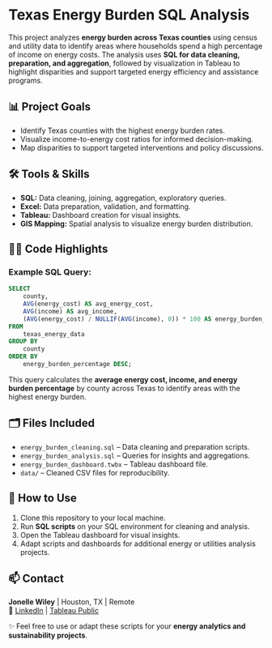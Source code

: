# Texas Energy Burden SQL Analysis

This project analyzes **energy burden across Texas counties** using census and utility data to identify areas where households spend a high percentage of income on energy costs. The analysis uses **SQL for data cleaning, preparation, and aggregation**, followed by visualization in Tableau to highlight disparities and support targeted energy efficiency and assistance programs.

## 📊 Project Goals
- Identify Texas counties with the highest energy burden rates.
- Visualize income-to-energy cost ratios for informed decision-making.
- Map disparities to support targeted interventions and policy discussions.

## 🛠️ Tools & Skills
- **SQL:** Data cleaning, joining, aggregation, exploratory queries.
- **Excel:** Data preparation, validation, and formatting.
- **Tableau:** Dashboard creation for visual insights.
- **GIS Mapping:** Spatial analysis to visualize energy burden distribution.

## 🧑‍💻 Code Highlights

### Example SQL Query:
```sql
SELECT 
    county,
    AVG(energy_cost) AS avg_energy_cost,
    AVG(income) AS avg_income,
    (AVG(energy_cost) / NULLIF(AVG(income), 0)) * 100 AS energy_burden_percentage
FROM 
    texas_energy_data
GROUP BY 
    county
ORDER BY 
    energy_burden_percentage DESC;
```

This query calculates the **average energy cost, income, and energy burden percentage** by county across Texas to identify areas with the highest energy burden.

## 🗂️ Files Included
- `energy_burden_cleaning.sql` – Data cleaning and preparation scripts.
- `energy_burden_analysis.sql` – Queries for insights and aggregations.
- `energy_burden_dashboard.twbx` – Tableau dashboard file.
- `data/` – Cleaned CSV files for reproducibility.

## 🚀 How to Use
1. Clone this repository to your local machine.
2. Run **SQL scripts** on your SQL environment for cleaning and analysis.
3. Open the Tableau dashboard for visual insights.
4. Adapt scripts and dashboards for additional energy or utilities analysis projects.

## 📫 Contact
**Jonelle Wiley** | Houston, TX | Remote  
🔗 [LinkedIn](your-linkedin-link) | [Tableau Public](your-tableau-link)

✨ Feel free to use or adapt these scripts for your **energy analytics and sustainability projects**.
